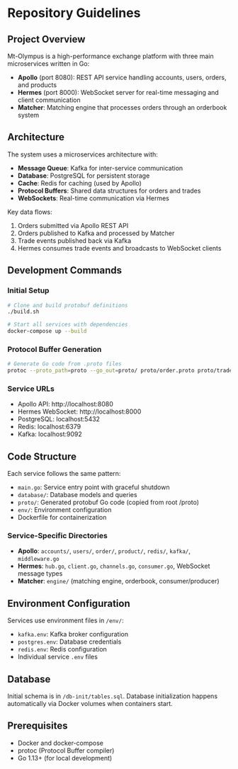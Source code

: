 # Repository Guidelines

## Project Overview

Mt-Olympus is a high-performance exchange platform with three main microservices written in Go:

- **Apollo** (port 8080): REST API service handling accounts, users, orders, and products
- **Hermes** (port 8000): WebSocket server for real-time messaging and client communication
- **Matcher**: Matching engine that processes orders through an orderbook system

## Architecture

The system uses a microservices architecture with:
- **Message Queue**: Kafka for inter-service communication
- **Database**: PostgreSQL for persistent storage
- **Cache**: Redis for caching (used by Apollo)
- **Protocol Buffers**: Shared data structures for orders and trades
- **WebSockets**: Real-time communication via Hermes

Key data flows:
1. Orders submitted via Apollo REST API
2. Orders published to Kafka and processed by Matcher
3. Trade events published back via Kafka
4. Hermes consumes trade events and broadcasts to WebSocket clients

## Development Commands

### Initial Setup
```bash
# Clone and build protobuf definitions
./build.sh

# Start all services with dependencies
docker-compose up --build
```

### Protocol Buffer Generation
```bash
# Generate Go code from .proto files
protoc --proto_path=proto --go_out=proto/ proto/order.proto proto/trade.proto
```

### Service URLs
- Apollo API: http://localhost:8080
- Hermes WebSocket: http://localhost:8000
- PostgreSQL: localhost:5432
- Redis: localhost:6379
- Kafka: localhost:9092

## Code Structure

Each service follows the same pattern:
- `main.go`: Service entry point with graceful shutdown
- `database/`: Database models and queries
- `proto/`: Generated protobuf Go code (copied from root /proto)
- `env/`: Environment configuration
- Dockerfile for containerization

### Service-Specific Directories
- **Apollo**: `accounts/`, `users/`, `order/`, `product/`, `redis/`, `kafka/`, `middleware.go`
- **Hermes**: `hub.go`, `client.go`, `channels.go`, `consumer.go`, WebSocket message types
- **Matcher**: `engine/` (matching engine, orderbook, consumer/producer)

## Environment Configuration

Services use environment files in `/env/`:
- `kafka.env`: Kafka broker configuration  
- `postgres.env`: Database credentials
- `redis.env`: Redis configuration
- Individual service `.env` files

## Database

Initial schema is in `/db-init/tables.sql`. Database initialization happens automatically via Docker volumes when containers start.

## Prerequisites

- Docker and docker-compose
- protoc (Protocol Buffer compiler)
- Go 1.13+ (for local development)

